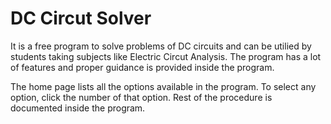 # DC Circut Solver

It is a free program to solve problems of DC circuits and can be utilied by students taking subjects
like Electric Circut Analysis. The program has a lot of features and proper guidance is provided inside
the program. 

The home page lists all the options available in the program. To select any option, click the number
of that option. Rest of the procedure is documented inside the program. 
